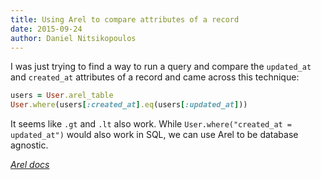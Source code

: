 ```yaml
---
title: Using Arel to compare attributes of a record
date: 2015-09-24
author: Daniel Nitsikopoulos
---
```


I was just trying to find a way to run a query and compare the `updated_at` and `created_at` attributes of a record and came across this technique:

```ruby
users = User.arel_table
User.where(users[:created_at].eq(users[:updated_at]))
```

It seems like `.gt` and `.lt` also work. While `User.where("created_at = updated_at")` would also work in SQL, we can use Arel to be database agnostic.


_[Arel docs](https://github.com/rails/arel)_
